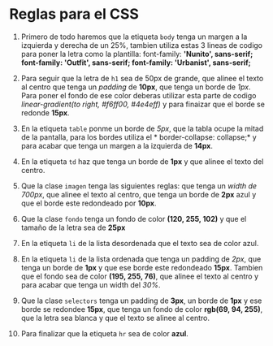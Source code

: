 # Reglas para el CSS

1. Primero de todo haremos que la etiqueta `body` tenga un margen a la izquierda y derecha de un 25%, tambien utiliza estas 3 lineas de codigo para poner la letra como la plantilla: font-family: **'Nunito', sans-serif; font-family: 'Outfit', sans-serif; font-family: 'Urbanist', sans-serif;**

2. Para seguir que la letra de `h1` sea de 50px de grande, que alinee el texto al centro que tenga un *padding* de **10px**, que tenga un borde de *1px*. Para poner el fondo de ese color deberas utilizar esta parte de codigo *linear-gradient(to right, #f6ff00, #4e4eff)* y para finaizar que el borde se redonde **15px**.

3. En la etiqueta `table` ponme un borde de *5px*, que la tabla ocupe la mitad de la pantalla, para los bordes utiliza el * border-collapse: collapse;* y para acabar que tenga un margen a la izquierda de **14px**.

4. En la etiqueta `td` haz que tenga un borde de **1px** y que alinee el texto del centro.

5. Que la clase `imagen` tenga las siguientes reglas: que tenga un *width de 700px*, que alinee el texto al centro, que tenga un borde de **2px** azul y que el borde este redondeado por **10px**.

6. Que la clase `fondo` tenga un fondo de color **(120, 255, 102)** y que el tamaño de la letra sea de **25px**

7. En la etiqueta `li` de la lista desordenada que el texto sea de color azul.

8. En la etiqueta `li` de la lista ordenada que tenga un padding de *2px*, que tenga un borde de **1px** y que ese borde este redondeado **15px**. Tambien que el fondo sea de color **(195, 255, 76)**, que alinee el texto al centro y para acabar que tenga un width del *30%*.

9. Que la clase `selectors` tenga un padding de **3px**, un borde de **1px** y ese borde se redondee **15px**, que tenga un fondo de color **rgb(69, 94, 255)**, que la letra sea blanca y que el texto se alinee al centro.

10. Para finalizar que la etiqueta `hr` sea de color **azul**.